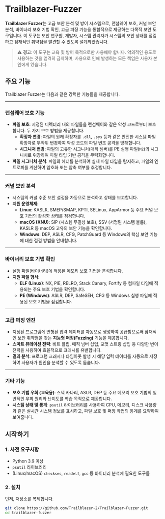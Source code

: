 # Trailblazer-Fuzzer

**Trailblazer Fuzzer**는 고급 보안 분석 및 방어 시스템으로, 랜섬웨어 보호, 커널 보안 분석, 바이너리 보호 기법 확인, 고급 퍼징 기능을 통합적으로 제공하는 다목적 보안 도구입니다. 이 도구는 보안 연구원, 개발자, 시스템 관리자가 시스템의 보안 상태를 점검하고 잠재적인 취약점을 발견할 수 있도록 설계되었습니다.

> ⚠️ **경고**: 이 도구는 교육 및 방어 목적으로만 사용해야 합니다. 악의적인 용도로 사용하는 것을 엄격히 금지하며, 사용으로 인해 발생하는 모든 책임은 사용자 본인에게 있습니다.

## 주요 기능

Trailblazer Fuzzer는 다음과 같은 강력한 기능들을 제공합니다.

---

### 랜섬웨어 보호 기능
- **파일 보호**: 지정된 디렉터리 내의 파일들을 랜섬웨어와 같은 악성 코드로부터 보호합니다. 두 가지 보호 방법을 제공합니다.
  - **확장자 변경**: 파일의 원래 확장자를 `.dll`, `.sys` 등과 같은 안전한 시스템 파일 확장자로 무작위 변경하여 악성 코드의 파일 변조 공격을 방해합니다.
  - **시그니처 변경**: 파일의 고유한 시그니처(매직 넘버)를 PE 실행 파일(`MZ`)의 시그니처로 위장하여 파일 타입 기반 공격을 무력화합니다.
- **파일 시그니처 분석**: 파일의 헤더를 분석하여 실제 파일 타입을 탐지하고, 파일의 엔트로피를 계산하여 암호화 또는 압축 여부를 추정합니다.

---

### 커널 보안 분석
- 시스템의 커널 수준 보안 설정을 자동으로 분석하고 상태를 보고합니다.
- **지원 운영체제**:
  - **Linux**: KASLR, SMEP/SMAP, KPTI, SELinux, AppArmor 등 주요 커널 보호 기법의 활성화 상태를 점검합니다.
  - **macOS (XNU)**: SIP (시스템 무결성 보호), SSV (서명된 시스템 볼륨), KASLR 등 macOS 고유의 보안 기능을 확인합니다.
  - **Windows**: DEP, ASLR, CFG, PatchGuard 등 Windows의 핵심 보안 기능에 대한 점검 방법을 안내합니다.

---

### 바이너리 보호 기법 확인
- 실행 파일(바이너리)에 적용된 메모리 보호 기법을 분석합니다.
- **지원 파일 형식**:
  - **ELF (Linux)**: NX, PIE, RELRO, Stack Canary, Fortify 등 컴파일 타임에 적용되는 주요 보호 기법을 확인합니다.
  - **PE (Windows)**: ASLR, DEP, SafeSEH, CFG 등 Windows 실행 파일에 적용된 보호 기법을 점검합니다.

---

### 고급 퍼징 엔진
- 지정된 프로그램에 변형된 입력 데이터를 자동으로 생성하여 공급함으로써 잠재적인 보안 취약점을 찾는 **지능형 퍼징(Fuzzing)** 기능을 제공합니다.
- **스마트 뮤테이션 전략**: 비트 플립, 매직 넘버 삽입, 포맷 스트링 삽입 등 다양한 변이 전략을 사용하여 효율적으로 크래시를 유발합니다.
- **결과 분석**: 프로그램 크래시나 타임아웃 발생 시 해당 입력 데이터를 자동으로 저장하여 사용자가 원인을 분석할 수 있도록 돕습니다.

---

### 기타 기능
- **보호 기법 우회 (교육용)**: 스택 카나리, ASLR, DEP 등 주요 메모리 보호 기법의 일반적인 우회 원리와 난이도를 학습 목적으로 제공합니다.
- **시스템 상태 및 통계**: `psutil` 라이브러리를 사용하여 CPU, 메모리, 디스크 사용량과 같은 실시간 시스템 정보를 표시하고, 파일 보호 및 퍼징 작업의 통계를 요약하여 보여줍니다.

##  시작하기

### 1. 사전 요구사항
- Python 3.6 이상
- `psutil` 라이브러리
- (Linux/macOS) `checksec`, `readelf`, `gcc` 등 바이너리 분석에 필요한 도구들

### 2. 설치
먼저, 저장소를 복제합니다.
```bash
git clone https://github.com/Trailblazer-2/Trailblazer-Fuzzer.git
cd trailblazer-fuzzer
```
